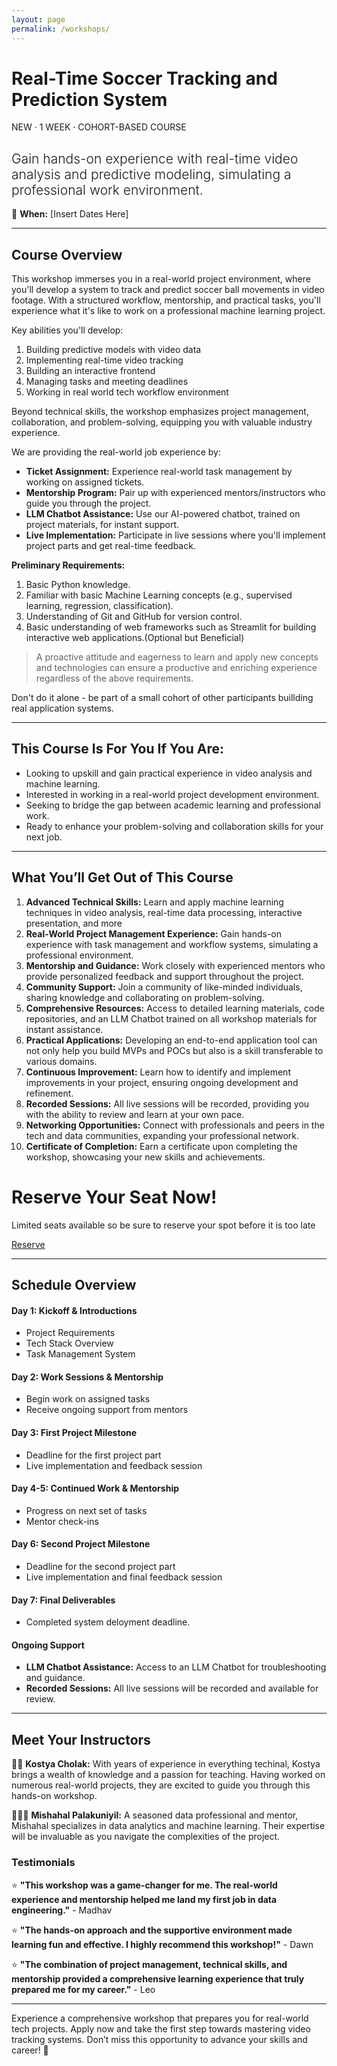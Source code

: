 ```yaml
---
layout: page
permalink: /workshops/
---
```



# Real-Time Soccer Tracking and Prediction System

<!-- Below should be like tags here  -->
NEW · 1 WEEK · COHORT-BASED COURSE

<h2 style="font-weight: 300"> Gain hands-on experience with real-time video analysis and predictive modeling, simulating a professional work environment.</h2>

📅 **When:** [Insert Dates Here]

---
## Course Overview

This workshop immerses you in a real-world project environment, where you'll develop a system to track and predict soccer ball movements in video footage. With a structured workflow, mentorship, and practical tasks, you'll experience what it's like to work on a professional machine learning project.

Key abilities you'll develop:
1. Building predictive models with video data
2. Implementing real-time video tracking
3. Building an interactive frontend
4. Managing tasks and meeting deadlines
5. Working in real world tech workflow environment

Beyond technical skills, the workshop emphasizes project management, collaboration, and problem-solving, equipping you with valuable industry experience.

We are providing the real-world job experience by:
- **Ticket Assignment:** Experience real-world task management by working on assigned tickets.
- **Mentorship Program:** Pair up with experienced mentors/instructors who guide you through the project.
- **LLM Chatbot Assistance:** Use our AI-powered chatbot, trained on project materials, for instant support.
- **Live Implementation:** Participate in live sessions where you'll implement project parts and get real-time feedback.

**Preliminary Requirements:**
1. Basic Python knowledge.
2. Familiar with basic Machine Learning concepts (e.g., supervised learning, regression, classification).
3. Understanding of Git and GitHub for version control.
4. Basic understanding of web frameworks such as Streamlit for building interactive web applications.(Optional but Beneficial)

> A proactive attitude and eagerness to learn and apply new concepts and technologies can ensure a productive and enriching experience regardless of the above requirements.

Don't do it alone - be part of a small cohort of other participants buillding real application systems.

---
## This Course Is For You If You Are:

- Looking to upskill and gain practical experience in video analysis and machine learning.
- Interested in working in a real-world project development environment.
- Seeking to bridge the gap between academic learning and professional work.
- Ready to enhance your problem-solving and collaboration skills for your next job.

---
## What You’ll Get Out of This Course

1. **Advanced Technical Skills:** Learn and apply machine learning techniques in video analysis, real-time data processing, interactive presentation, and more
2. **Real-World Project Management Experience:** Gain hands-on experience with task management and workflow systems, simulating a professional environment.
3. **Mentorship and Guidance:** Work closely with experienced mentors who provide personalized feedback and support throughout the project.
4. **Community Support:** Join a community of like-minded individuals, sharing knowledge and collaborating on problem-solving.
5. **Comprehensive Resources:** Access to detailed learning materials, code repositories, and an LLM Chatbot trained on all workshop materials for instant assistance.
6. **Practical Applications:** Developing an end-to-end application tool can not only help you build MVPs and POCs but also is a skill transferable to various domains.
7. **Continuous Improvement:** Learn how to identify and implement improvements in your project, ensuring ongoing development and refinement.
8. **Recorded Sessions:** All live sessions will be recorded, providing you with the ability to review and learn at your own pace.
9. **Networking Opportunities:** Connect with professionals and peers in the tech and data communities, expanding your professional network.
10. **Certificate of Completion:** Earn a certificate upon completing the workshop, showcasing your new skills and achievements.

<!-- Top performers will be able get FREE Resume Review and LinkedIn Optimization resources and will get a chance to be on our LinkedIn page, reaching an audience of 100k+ weekly impressions. -->
<!-- INSERT BUY NOW BUTTON WIDGET HERE or on the side-->
<div class="discord-widget container">
    <h1>Reserve Your Seat Now!</h1>
    <p class="subtitle">Limited seats available so be sure to reserve your spot before it is too late</p>
    <a href="#" id="join-button" class="join-button">Reserve</a>
</div>

---
## Schedule Overview

#### Day 1: Kickoff & Introductions
- Project Requirements
- Tech Stack Overview
- Task Management System

#### Day 2: Work Sessions & Mentorship
- Begin work on assigned tasks
- Receive ongoing support from mentors

#### Day 3: First Project Milestone
- Deadline for the first project part
- Live implementation and feedback session

#### Day 4-5: Continued Work & Mentorship
- Progress on next set of tasks
- Mentor check-ins

#### Day 6: Second Project Milestone
- Deadline for the second project part
- Live implementation and final feedback session

#### Day 7: Final Deliverables
- Completed system deloyment deadline.

#### Ongoing Support
- **LLM Chatbot Assistance:** Access to an LLM Chatbot for troubleshooting and guidance.
- **Recorded Sessions:** All live sessions will be recorded and available for review.

---
## Meet Your Instructors

👨‍🏫 **Kostya Cholak:** With years of experience in everything techinal, Kostya brings a wealth of knowledge and a passion for teaching. Having worked on numerous real-world projects, they are excited to guide you through this hands-on workshop.

🧑🏽‍💻 **Mishahal Palakuniyil:** A seasoned data professional and mentor, Mishahal specializes in data analytics and machine learning. Their expertise will be invaluable as you navigate the complexities of the project.

### Testimonials
⭐️ **"This workshop was a game-changer for me. The real-world experience and mentorship helped me land my first job in data engineering."** - Madhav 

⭐️ **"The hands-on approach and the supportive environment made learning fun and effective. I highly recommend this workshop!"** - Dawn

⭐️ **"The combination of project management, technical skills, and mentorship provided a comprehensive learning experience that truly prepared me for my career."** - Leo

---

Experience a comprehensive workshop that prepares you for real-world tech projects. Apply now and take the first step towards mastering video tracking systems. Don’t miss this opportunity to advance your skills and career! 🌟